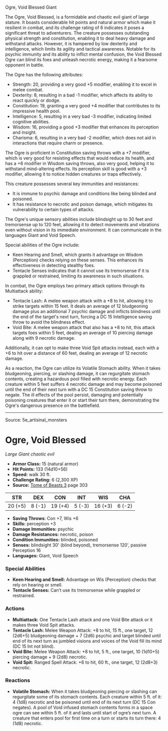 <MonsterName/>Ogre, Void Blessed</MonsterName>
<CreatureType/>Giant</CreatureType>

<summary>The Ogre, Void Blessed, is a formidable and chaotic evil giant of large stature. It boasts considerable hit points and natural armor which make it resilient in combat, and its challenge rating of 6 indicates it poses a significant threat to adventurers. The creature possesses outstanding physical strength and constitution, enabling it to deal heavy damage and withstand attacks. However, it is hampered by low dexterity and intelligence, which limits its agility and tactical awareness. Notable for its psychic immunity and its ability to inflict mental confusion, the Void Blessed Ogre can blind its foes and unleash necrotic energy, making it a fearsome opponent in battle.</summary>

<detail>

The Ogre has the following attributes: 
- Strength: 20, providing a very good +5 modifier, enabling it to excel in melee combat.
- Dexterity: 8, resulting in a bad -1 modifier, which affects its ability to react quickly or dodge.
- Constitution: 19, granting a very good +4 modifier that contributes to its impressive health pool.
- Intelligence: 5, resulting in a very bad -3 modifier, indicating limited cognitive abilities.
- Wisdom: 16, providing a good +3 modifier that enhances its perception and insight.
- Charisma: 6, resulting in a very bad -2 modifier, which does not aid in interactions that require charm or presence.

The Ogre is proficient in Constitution saving throws with a +7 modifier, which is very good for resisting effects that would reduce its health, and has a +6 modifier in Wisdom saving throws, also very good, helping it to withstand mind-altering effects. Its perception skill is good with a +3 modifier, allowing it to notice hidden creatures or traps effectively.

This creature possesses several key immunities and resistances:
- It is immune to psychic damage and conditions like being blinded and poisoned.
- It has resistance to necrotic and poison damage, which mitigates its vulnerability to certain types of attacks.

The Ogre's unique sensory abilities include blindsight up to 30 feet and tremorsense up to 120 feet, allowing it to detect movements and vibrations even without vision in its immediate environment. It can communicate in the languages Giant and Void Speech.

Special abilities of the Ogre include:
- Keen Hearing and Smell, which grants it advantage on Wisdom (Perception) checks relying on these senses. This enhances its effectiveness in detecting stealthy foes.
- Tentacle Senses indicates that it cannot use its tremorsense if it is grappled or restrained, limiting its awareness in such situations.

In combat, the Ogre employs two primary attack options through its Multiattack ability:
- Tentacle Lash: A melee weapon attack with a +8 to hit, allowing it to strike targets within 15 feet. It deals an average of 12 bludgeoning damage plus an additional 7 psychic damage and inflicts blindness until the end of the target's next turn, forcing a DC 15 Intelligence saving throw to avoid the blindness effect.
- Void Bite: A melee weapon attack that also has a +8 to hit, this attack targets foes within 5 feet, dealing an average of 10 piercing damage along with 9 necrotic damage. 

Additionally, it can opt to make three Void Spit attacks instead, each with a +6 to hit over a distance of 60 feet, dealing an average of 12 necrotic damage.

As a reaction, the Ogre can utilize its Volatile Stomach ability. When it takes bludgeoning, piercing, or slashing damage, it can regurgitate stomach contents, creating a hazardous pool filled with necrotic energy. Each creature within 5 feet suffers 4 necrotic damage and may become poisoned until the end of their next turn with a DC 15 Constitution saving throw to negate. The ill effects of the pool persist, damaging and potentially poisoning creatures that enter it or start their turn there, demonstrating the Ogre's dangerous presence on the battlefield.</detail>



---

Source: 5e_artisinal_monsters

# Ogre, Void Blessed

*Large* *Giant* *chaotic evil*

- **Armor Class:** 15 (natural armor)
- **Hit Points:** 133 (14d10+56)
- **Speed:** walk 30 ft.
- **Challenge Rating:** 6 (2,300 XP)
- **Source:** [Tome of Beasts 3](https://koboldpress.com/kpstore/product/tome-of-beasts-3-for-5th-edition/) page 303

| STR | DEX | CON | INT | WIS | CHA |
| --- | --- | --- | --- | --- | --- |
| 20 (+5) | 8 (-1) | 19 (+4) | 5 (-3) | 16 (+3) | 6 (-2) |

- **Saving Throws**: Con +7, Wis +6
- **Skills:** perception +3
- **Damage Immunities:** psychic
- **Damage Resistances:** necrotic, poison
- **Condition Immunities:** blinded, poisoned
- **Senses:** blindsight 30' (blind beyond), tremorsense 120', passive Perception 16
- **Languages:** Giant, Void Speech

### Special Abilities

- **Keen Hearing and Smell:** Advantage on Wis (Perception) checks that rely on hearing or smell.
- **Tentacle Senses:** Can’t use its tremorsense while grappled or restrained.

### Actions

- **Multiattack:** One Tentacle Lash attack and one Void Bite attack or it makes three Void Spit attacks.
- **Tentacle Lash:** Melee Weapon Attack: +8 to hit, 15 ft., one target, 12 (2d6+5) bludgeoning damage + 7 (2d6) psychic and target blinded until end of its next turn as jumbled visions and voices of the Void fill its mind (DC 15 Int not blind).
- **Void Bite:** Melee Weapon Attack: +8 to hit, 5 ft., one target, 10 (1d10+5) piercing damage + 9 (2d8) necrotic.
- **Void Spit:** Ranged Spell Attack: +6 to hit, 60 ft., one target, 12 (2d8+3) necrotic.

### Reactions

- **Volatile Stomach:** When it takes bludgeoning piercing or slashing can regurgitate some of its stomach contents. Each creature within 5 ft. of it: 4 (1d8) necrotic and be poisoned until end of its next turn (DC 15 Con negates). A pool of Void infused stomach contents forms in a space ogre can see within 5 ft. of it and lasts until start of ogre’s next turn. A creature that enters pool for first time on a turn or starts its turn there: 4 (1d8) necrotic.




